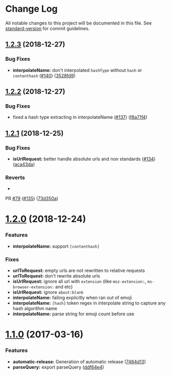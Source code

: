 # Change Log

All notable changes to this project will be documented in this file.
See [standard-version](https://github.com/conventional-changelog/standard-version) for commit guidelines.

<a name="1.2.3"></a>

## [1.2.3](https://github.com/webpack/loader-utils/compare/v1.2.2...v1.2.3) (2018-12-27)

### Bug Fixes

* **interpolateName:** don't interpolated `hashType` without `hash`
  or `contenthash`  ([#140](https://github.com/webpack/loader-utils/issues/140)) ([3528fd9](https://github.com/webpack/loader-utils/commit/3528fd9))

<a name="1.2.2"></a>

## [1.2.2](https://github.com/webpack/loader-utils/compare/v1.2.1...v1.2.2) (2018-12-27)

### Bug Fixes

* fixed a hash type extracting in
  interpolateName ([#137](https://github.com/webpack/loader-utils/issues/137)) ([f8a71f4](https://github.com/webpack/loader-utils/commit/f8a71f4))

<a name="1.2.1"></a>

## [1.2.1](https://github.com/webpack/loader-utils/compare/v1.2.0...v1.2.1) (2018-12-25)

### Bug Fixes

* **isUrlRequest:** better handle absolute urls and non
  standards ([#134](https://github.com/webpack/loader-utils/issues/134)) ([aca43da](https://github.com/webpack/loader-utils/commit/aca43da))

### Reverts

*
PR [#79](https://github.com/webpack/loader-utils/issues/79) ([#135](https://github.com/webpack/loader-utils/issues/135)) ([73d350a](https://github.com/webpack/loader-utils/commit/73d350a))

<a name="1.2.0"></a>

# [1.2.0](https://github.com/webpack/loader-utils/compare/v1.1.0...v1.2.0) (2018-12-24)

### Features

* **interpolateName:** support `[contenthash]`

### Fixes

* **urlToRequest:** empty urls are not rewritten to relative requests
* **urlToRequest:** don't rewrite absolute urls
* **isUrlRequest:** ignore all url with `extension` (like `moz-extension:`, `ms-browser-extension:` and etc)
* **isUrlRequest:** ignore `about:blank`
* **interpolateName:** failing explicitly when ran out of emoji
* **interpolateName:** `[hash]` token regex in interpolate string to capture any hash algorithm name
* **interpolateName:** parse string for emoji count before use

<a name="1.1.0"></a>

# [1.1.0](https://github.com/webpack/loader-utils/compare/v1.0.4...v1.1.0) (2017-03-16)

### Features

* **automatic-release:** Generation of automatic
  release ([7484d13](https://github.com/webpack/loader-utils/commit/7484d13))
* **parseQuery:** export parseQuery ([ddf64e4](https://github.com/webpack/loader-utils/commit/ddf64e4))
